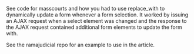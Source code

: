 See code for masscourts and how you had to use replace_with to dynamically update
a form whenever a form selection. It worked by issuing an AJAX request when a select
element was changed and the response to the AJAX request contained additional form
elements to update the form with.

See the ramajudicial repo for an example to use in the article.


